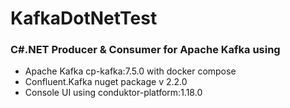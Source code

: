 # KafkaDotNetTest

### C#.NET Producer & Consumer for Apache Kafka using 
- Apache Kafka cp-kafka:7.5.0 with docker compose
- Confluent.Kafka nuget package v 2.2.0
- Console UI using conduktor-platform:1.18.0
